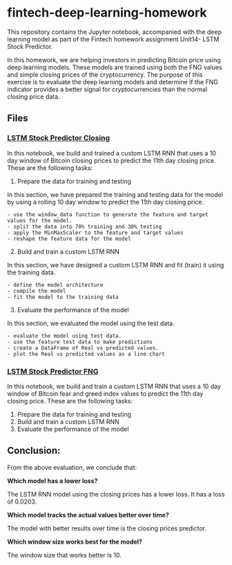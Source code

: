 # fintech-deep-learning-homework

This repository contains the Jupyter notebook, accompanied with the deep learning  model as part of the Fintech homework assignment Unit14- LSTM Stock Predictor.


In this homework, we are helping investors in predicting Bitcoin price using deep learning models. These models are trained using both the FNG values and simple closing prices of the cryptocurrency. The purpose of this exercise is to evaluate the deep learning models and determine if the FNG indicator provides a better signal for cryptocurrencies than the normal closing price data.


## Files

### [LSTM Stock Predictor Closing](lstm_stock_predictor_closing.ipynb)

In this notebook, we build and trained a custom LSTM RNN that uses a 10 day window of Bitcoin closing prices to predict the 11th day closing price. These are the following tasks:

1. Prepare the data for training and testing

In this section, we have prepared the training and testing data for the model by using a rolling 10 day window to predict the 11th day closing price.

    - use the window_data function to generate the feature and target values for the model.
    - split the data into 70% training and 30% testing
    - apply the MinMaxScaler to the feature and target values
    - reshape the feature data for the model

2. Build and train a custom LSTM RNN

In this section, we have designed a custom LSTM RNN and fit (train) it using the training data.

    - define the model architecture
    - compile the model
    - fit the model to the training data


3. Evaluate the performance of the model

In this section, we evaluated the model using the test data.

    - evaluate the model using test data.
    - use the feature test data to make predictions
    - create a DataFrame of Real vs predicted values.
    - plot the Real vs predicted values as a line chart


### [LSTM Stock Predictor FNG](lstm_stock_predictor_fng.ipynb)

In this notebook, we build and train a custom LSTM RNN that uses a 10 day window of Bitcoin fear and greed index values to predict the 11th day closing price. These are the following tasks:

1. Prepare the data for training and testing
2. Build and train a custom LSTM RNN
3. Evaluate the performance of the model


## Conclusion:

From the above evaluation, we conclude that:

**Which model has a lower loss?**

The LSTM RNN model using the closing prices has a lower loss. It has a loss of 0.0203.

**Which model tracks the actual values better over time?**

The model with better results over time is the closing prices predictor.

**Which window size works best for the model?**

The window size that works better is 10.

